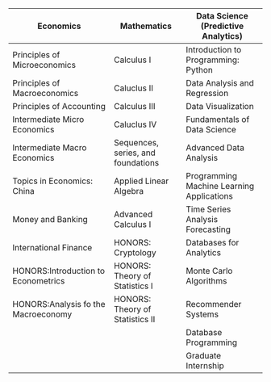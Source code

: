 |Economics|Mathematics|Data Science (Predictive Analytics)|
|----|----|----|
|Principles of Microeconomics|Calculus I| Introduction to Programming: Python|
|Principles of Macroeconomics|Caluclus II| Data Analysis and Regression |
|Principles of Accounting|Calculus III| Data Visualization |
|Intermediate Micro Economics|Caluclus IV| Fundamentals of Data Science| 
|Intermediate Macro Economics|Sequences, series, and foundations| Advanced Data Analysis |
|Topics in Economics: China|Applied Linear Algebra| Programming Machine Learning Applications |
|Money and Banking|Advanced Calculus I| Time Series Analysis Forecasting |
|International Finance|HONORS: Cryptology| Databases for Analytics | Advanced Data Mining |
|HONORS:Introduction to Econometrics|HONORS: Theory of Statistics I | Monte Carlo Algorithms |
|HONORS:Analysis fo the Macroeconomy|HONORS: Theory of Statistics II | Recommender Systems |
||| Database Programming |
||| Graduate Internship |
 
